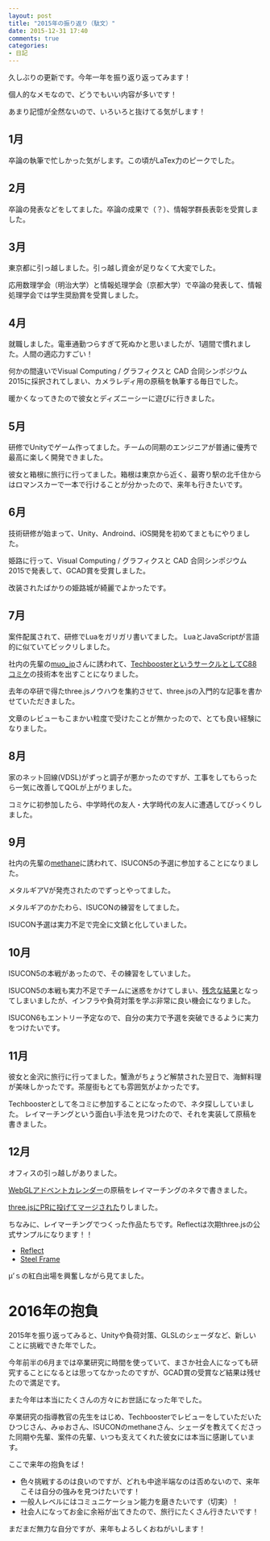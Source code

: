```yaml
---
layout: post
title: "2015年の振り返り（駄文）"
date: 2015-12-31 17:40
comments: true
categories: 
- 日記
---
```


久しぶりの更新です。今年一年を振り返り返ってみます！

個人的なメモなので、どうでもいい内容が多いです！

あまり記憶が全然ないので、いろいろと抜けてる気がします！

<!--more-->

## 1月

卒論の執筆で忙しかった気がします。この頃がLaTex力のピークでした。

## 2月

卒論の発表などをしてました。卒論の成果で（？）、情報学群長表彰を受賞しました。

## 3月

東京都に引っ越しました。引っ越し資金が足りなくて大変でした。

応用数理学会（明治大学）と情報処理学会（京都大学）で卒論の発表して、情報処理学会では学生奨励賞を受賞しました。

## 4月

就職しました。電車通勤つらすぎて死ぬかと思いましたが、1週間で慣れました。人間の適応力すごい！

何かの間違いでVisual Computing / グラフィクスと CAD 合同シンポジウム 2015に採択されてしまい、カメラレディ用の原稿を執筆する毎日でした。

暖かくなってきたので彼女とディズニーシーに遊びに行きました。

## 5月

研修でUnityでゲーム作ってました。チームの同期のエンジニアが普通に優秀で最高に楽しく開発できました。

彼女と箱根に旅行に行ってました。箱根は東京から近く、最寄り駅の北千住からはロマンスカーで一本で行けることが分かったので、来年も行きたいです。

## 6月

技術研修が始まって、Unity、Androind、iOS開発を初めてまともにやりました。

姫路に行って、Visual Computing / グラフィクスと CAD 合同シンポジウム 2015で発表して、GCAD賞を受賞しました。

改装されたばかりの姫路城が綺麗でよかったです。

## 7月

案件配属されて、研修でLuaをガリガリ書いてました。
LuaとJavaScriptが言語的に似ていてビックリしました。

社内の先輩の[muo_jp](https://twitter.com/muo_jp)さんに誘われて、[TechboosterというサークルとしてC88コミケ](https://techbooster.github.io/c88/)の技術本を出すことになりました。

去年の卒研で得たthree.jsノウハウを集約させて、three.jsの入門的な記事を書かせていただきました。

文章のレビューもこまかい粒度で受けたことが無かったので、とても良い経験になりました。

## 8月

家のネット回線(VDSL)がずっと調子が悪かったのですが、工事をしてもらったら一気に改善してQOLが上がりました。

コミケに初参加したら、中学時代の友人・大学時代の友人に遭遇してびっくりしました。

## 9月

社内の先輩の[methane](https://twitter.com/methane)に誘われて、ISUCON5の予選に参加することになりました。

メタルギアVが発売されたのでずっとやってました。

メタルギアのかたわら、ISUCONの練習をしてました。

ISUCON予選は実力不足で完全に文鎮と化していました。

## 10月

ISUCON5の本戦があったので、その練習をしていました。

ISUCON5の本戦も実力不足でチームに迷惑をかけてしまい、[残念な結果](http://gam0022.net/blog/2015/11/08/isucon/)となってしまいましたが、インフラや負荷対策を学ぶ非常に良い機会になりました。

ISUCON6もエントリー予定なので、自分の実力で予選を突破できるように実力をつけたいです。

## 11月

彼女と金沢に旅行に行ってました。蟹漁がちょうど解禁された翌日で、海鮮料理が美味しかったです。茶屋街もとても雰囲気がよかったです。

Techboosterとして冬コミに参加することになったので、ネタ探ししていました。
レイマーチングという面白い手法を見つけたので、それを実装して原稿を書きました。

## 12月

オフィスの引っ越しがありました。

[WebGLアドベントカレンダー](http://qiita.com/gam0022/items/03699a07e4a4b5f2d41f)の原稿をレイマーチングのネタで書きました。

[three.jsにPRに投げてマージされた](https://github.com/mrdoob/three.js/pull/7860)りしました。

ちなみに、レイマーチングでつくった作品たちです。Reflectは次期three.jsの公式サンプルになります！！

- [Reflect](http://gam0022.net/misc/raymarching/reflect.html)
- [Steel Frame](http://gam0022.net/misc/raymarching/steel_frame.html)

μ’ｓの紅白出場を興奮しながら見てました。

# 2016年の抱負

2015年を振り返ってみると、Unityや負荷対策、GLSLのシェーダなど、新しいことに挑戦できた年でした。

今年前半の6月までは卒業研究に時間を使っていて、まさか社会人になっても研究することになるとは思ってなかったのですが、GCAD賞の受賞など結果は残せたので満足です。

また今年は本当にたくさんの方々にお世話になった年でした。

卒業研究の指導教官の先生をはじめ、Techboosterでレビューをしていただいたひつじさん、みゅおさん、ISUCONのmethaneさん、シェーダを教えてくださった同期や先輩、案件の先輩、いつも支えてくれた彼女には本当に感謝しています。

ここで来年の抱負をば！

- 色々挑戦するのは良いのですが、どれも中途半端なのは否めないので、来年こそは自分の強みを見つけたいです！
- 一般人レベルにはコミュニケーション能力を磨きたいです（切実）！
- 社会人になってお金に余裕が出てきたので、旅行にたくさん行きたいです！

まだまだ無力な自分ですが、来年もよろしくおねがいします！